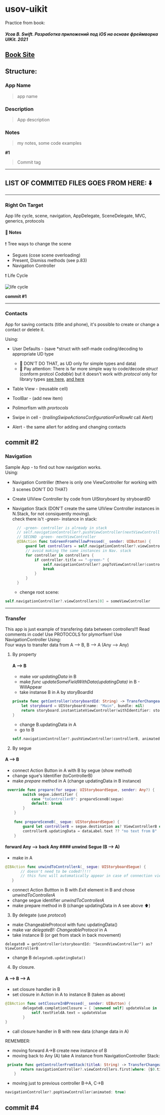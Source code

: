 # usov-uikit
Practice from book:

#### *Усов В. Swift. Разработка приложений под iOS на основе фреймворка UIKit. 2021* ####
[Book Site](https://swiftme.ru/)
---
## Structure: ## 

### App Name ### 
> app name 
### Description ###
> App description
### Notes ###
> my notes, some code examples

**#1**

> Commit tag  
---
## LIST OF COMMITED FILES GOES FROM HERE: ⬇️ ##
---
### Right On Target ### 
App life cycle, scene, navigation, AppDelegate, SceneDelegate, MVC, generics, protocols

#### 📓 Notes ####
❗ Tree ways to change the scene 
- Segues (cose scene overloading)
- Present, Dismiss methods (see p.83) 
- Navigation Controller

❗ Life Cycle

![life cycle](readme-images/life-cycle.png)

**commit #1**

---
### Contacts ###
App for saving contacts (title and phone), it's possible to create or change a contact or delete it. 

Using: 
- User Defaults - (save *struct with self-made coding/decoding to appropriate UD type 
  + 🖕 DON'T DO THAT, as UD only for simple types and data)
  + 🖕 Pay attention: There is far more simple way to code/decode *struct* (conform protcol *Codable*) but it doesn't work with *protocol* only for library      types
    [see here](https://stackoverflow.com/questions/50346052/protocol-extending-encodable-or-codable-does-not-conform-to-it#fromHistory), 
    [and here](https://stackoverflow.com/questions/46337380/conforming-class-to-codable-protocol-in-swift4)
   
- Table View - (reusable cell)
- ToolBar - (add new item)
- Polimorfism with *prortocols*
- Swipe in cell - (*trailingSwipeActionsConfigurationForRowAt* call Alert) 
- Alert - the same allert for adding and changing contacts

**commit #2**
---
### Navigation ###
Sample App - to find out how navigation works.  
Using: 
- Navigation Contriller (❗there is only one  ViewController for working with 3 scenes DON'T DO THAT)
- Create UIView Controller by code from UIStoryboard by stryboardID
- Navigation Stack (DON'T create the same UIView Controller instances in N.Stack, for not consiquently moving).   
  check there is't *-green-* instance in stack:   
  
  ```swift
    // -green- controller is already in stack
    // self.navigationController?.pushViewController(nextViewController, animated: true) WILL CREATE 
    // SECOND -green- nextViewController
    @IBAction func toGreenFromYellowPressed(_ sender: UIButton) {
        guard let controllers = self.navigationController?.viewControllers else { return }
        // avoid making the same instances in Nav. stack
        for controller in controllers {
            if controller.title == "-green-" {
                self.navigationController?.popToViewController(controller, animated: true)
                break
            }
        }
    }
  ```
  - chenge root scene:   
```swift
self.navigationController?.viewControllers[0] = someViewController
```
---
### Transfer ###
This app is just example of transfering data between controllers!!!
Read comments in code! 
Use PROTOCOLS for plymorfism!
Use NavigationController
Using:   
Four ways to transfer data from A --> B, B --> A (Any --> Any)
1. By property 
    #### A --> B ####
    + make *var updatingData* in B 
    + make *func updateSomeFieldWithData(updatingData)* in B - WillAppear
    + take instanse B in A by storyBoardId
    ``` swift
    private func getController(storyboardId: String) -> TransferChangeableProtocol {
        let storyboard = UIStoryboard(name: "Main", bundle: nil)
        return storyboard.instantiateViewController(withIdentifier: storyboardId) as! TransferChangeableProtocol
    }
    ```
    + change B.updatingData in A
    + go to B 
    ``` swift
    self.navigationController?.pushViewController(controllerB, animated: true)
    ```
2. By segue
  #### A --> B ####
  + connect Action Button in A with B by segue (show method)
  + change sgue's Identifier (toControllerB)
  + make *prepare* method in A (change updatingData in B instance)
```swift
 override func prepare(for segue: UIStoryboardSegue, sender: Any?) {
        switch segue.identifier {
            case "toControllerB": prepareSceneB(segue)
            default: break
        }
    }
    
    func prepareSceneB(_ segue: UIStoryboardSegue) {
        guard let controllerB = segue.destination as? ViewControllerB else { return }
        controllerB.updatingData = dataLabel.text ?? "no text from B"
    }
```
   #### forward Any --> back Any #### unwind Segue (B --> A)
   + make in A 
 ```swift
 @IBAction func unwindToControllerA(_ segue: UIStoryboardSegue) {
        // doesn't need to be coded!!!!!
        // this func will automatically appear in case of connection view from controllerB and top icon /Exit/
    }
 ```
  + connect Action Buttton in B with *Exit* element in B and chose *unwindToControllerA*
  + change segue identifier *unwindToControllerA* 
  + make prepare method in B (change updatingData in A  see above ⬆️)
  
3. By delegate (use *protocol*)
- make ChangeableProtocol with func updatingData()
- make var *delegateB!: ChangeableProtocol* in A
- take instance B (or get from stack in back movement)

``` delegateB = getController(storyboardId: "SecondViewController") as? ViewControllerB ```

- change B  ``` delegateB.updatingData() ```

4. By closure. 
#### A --> B --> A 
- set closure handler in B
- set closure in Action in A to instance B (taken as above)
```swift
@IBAction func setClosureInBPressed(_ sender: UIButton) {
        delegateB.completionClosure = { [unowned self] updateValue in
            self.textFieldA.text = updateValue
        }
}
```
- call closure handler in B with new data (change data in A)

REMEMBER:   
- moving forward  A->B create new instance of B
- moving back to Any (A) take A instance from NavigationController Stack:
``` swift
 private func getControllerFromStack(titleA: String) -> TransferChangeableProtocol {
       return navigationController?.viewControllers.first(where: {$0.title == titleA}) as! TransferChangeableProtocol
    }
 ```
 - moving just to previous controller B->A, C->B
 ```swift
 navigationController?.popViewController(animated: true)
 ```  
 **commit #4**
 ---
 
 
